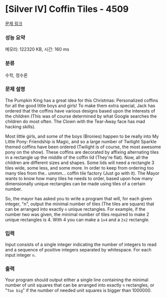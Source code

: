 # [Silver IV] Coffin Tiles - 4509 

[문제 링크](https://www.acmicpc.net/problem/4509) 

### 성능 요약

메모리: 122320 KB, 시간: 160 ms

### 분류

수학, 정수론

### 문제 설명

<p>The Pumpkin King has a great idea for this Christmas: Personalized coffins for all the good little boys and girls! To make them extra special, Jack has ordered that the coffins have various designs based upon the interests of the children (This was of course determined by what Google searches the children do most often. The Clown with the Tear-Away face has mad hacking skills).</p>

<p>Most little girls, and some of the boys (Bronies) happen to be really into My Little Pony: Friendship is Magic, and so a large number of Twilight Sparkle themed coffins have been ordered (Twilight is of course, the most awesome pony on the show). These coffins are decorated by affixing alternating tiles in a rectangle up the middle of the coffin lid (They're flat). Now, all the children are different sizes and shapes. Some lids will need a rectangle 3 tiles wide, some less, and some more. In order to keep from ordering too many tiles from the.. ummm... coffin tile factory (Just go with it). The Mayor wants to know how many tiles he needs to order, based upon how many dimensionally unique rectangles can be made using tiles of a certain number.</p>

<p>So, the mayor has asked you to write a program that will, for each given integer, "n", output the minimal number of tiles (The tiles are square) that can be arranged into exactly <code>n</code> unique rectangles. For example, if the number two was given, the minimal number of tiles required to make 2 unique rectangles is 4. With 4 you can make a <code>1x4</code> and a <code>2x2</code> rectangle.</p>

### 입력 

 <p>Input consists of a single integer indicating the number of integers to read and a sequence of positive integers separated by whitespace. For each input integer <code>n</code>.</p>

### 출력 

 <p>Your program should output either a single line containing the minimal number of unit squares that can be arranged into exactly <code>n</code> rectangles, or "<code>Too big</code>" if the number of needed unit squares is bigger than 1000000.</p>

<p> </p>


